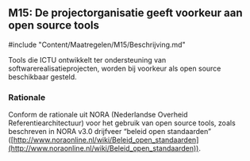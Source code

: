 ## M15: De projectorganisatie geeft voorkeur aan open source tools

#include "Content/Maatregelen/M15/Beschrijving.md"

Tools die ICTU ontwikkelt ter ondersteuning van softwarerealisatieprojecten, worden bij voorkeur als open source beschikbaar gesteld.

### Rationale

Conform de rationale uit NORA (Nederlandse Overheid Referentiearchitectuur) voor het gebruik van open source tools, zoals beschreven in NORA v3.0 drijfveer “beleid open standaarden” ([http://www.noraonline.nl/wiki/Beleid_open_standaarden](http://www.noraonline.nl/wiki/Beleid_open_standaarden)).
